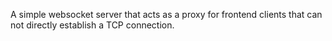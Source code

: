 A simple websocket server that acts as a proxy for frontend clients that can not directly establish a TCP connection.